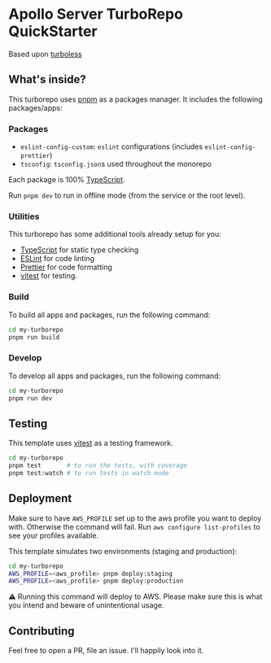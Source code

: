 # Apollo Server TurboRepo QuickStarter

Based upon [turboless](https://github.com/antoinewg/turboless)

## What's inside?

This turborepo uses [pnpm](https://pnpm.io) as a packages manager. It includes the following packages/apps:

### Packages

- `eslint-config-custom`: `eslint` configurations (includes `eslint-config-prettier`)
- `tsconfig`: `tsconfig.json`s used throughout the monorepo

Each package is 100% [TypeScript](https://www.typescriptlang.org/).

Run `pnpm dev` to run in offline mode (from the service or the root level).

### Utilities

This turborepo has some additional tools already setup for you:

- [TypeScript](https://www.typescriptlang.org/) for static type checking
- [ESLint](https://eslint.org/) for code linting
- [Prettier](https://prettier.io) for code formatting
- [vitest](https://vitest.dev/) for testing.

### Build

To build all apps and packages, run the following command:

```bash
cd my-turborepo
pnpm run build
```

### Develop

To develop all apps and packages, run the following command:

```bash
cd my-turborepo
pnpm run dev
```

## Testing

This template uses [vitest](https://vitest.dev/) as a testing framework.

```bash
cd my-turborepo
pnpm test       # to run the tests, with coverage
pnpm test:watch # to run tests in watch mode
```

## Deployment

Make sure to have `AWS_PROFILE` set up to the aws profile you want to deploy with. Otherwise the command will fail.
Run `aws configure list-profiles` to see your profiles available.

This template simulates two environments (staging and production):

```bash
cd my-turborepo
AWS_PROFILE=<aws_profile> pnpm deploy:staging
AWS_PROFILE=<aws_profile> pnpm deploy:production
```

⚠️ Running this command will deploy to AWS. Please make sure this is what you intend and beware of unintentional usage.

## Contributing

Feel free to open a PR, file an issue. I'll happily look into it.

